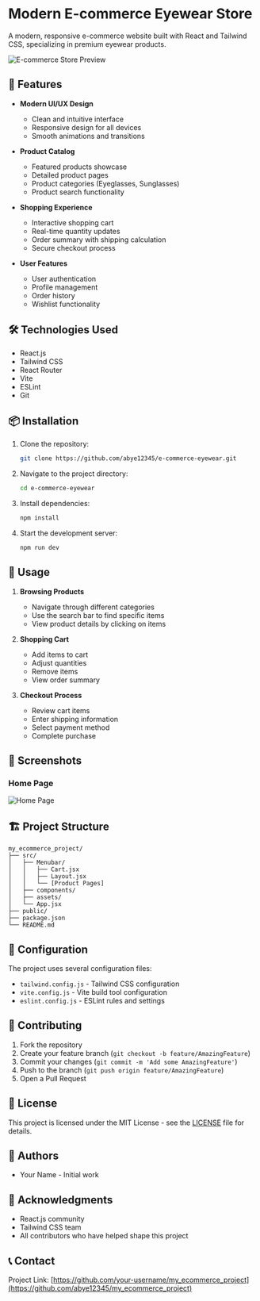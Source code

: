 # Modern E-commerce Eyewear Store

A modern, responsive e-commerce website built with React and Tailwind CSS, specializing in premium eyewear products.

![E-commerce Store Preview](https://i.imgur.com/example.png)

## 🚀 Features

- **Modern UI/UX Design**

  - Clean and intuitive interface
  - Responsive design for all devices
  - Smooth animations and transitions

- **Product Catalog**

  - Featured products showcase
  - Detailed product pages
  - Product categories (Eyeglasses, Sunglasses)
  - Product search functionality

- **Shopping Experience**

  - Interactive shopping cart
  - Real-time quantity updates
  - Order summary with shipping calculation
  - Secure checkout process

- **User Features**
  - User authentication
  - Profile management
  - Order history
  - Wishlist functionality

## 🛠️ Technologies Used

- React.js
- Tailwind CSS
- React Router
- Vite
- ESLint
- Git

## 📦 Installation

1. Clone the repository:

   ```bash
   git clone https://github.com/abye12345/e-commerce-eyewear.git
   ```

2. Navigate to the project directory:

   ```bash
   cd e-commerce-eyewear
   ```

3. Install dependencies:

   ```bash
   npm install
   ```

4. Start the development server:
   ```bash
   npm run dev
   ```

## 🎯 Usage

1. **Browsing Products**

   - Navigate through different categories
   - Use the search bar to find specific items
   - View product details by clicking on items

2. **Shopping Cart**

   - Add items to cart
   - Adjust quantities
   - Remove items
   - View order summary

3. **Checkout Process**
   - Review cart items
   - Enter shipping information
   - Select payment method
   - Complete purchase

## 📱 Screenshots

### Home Page

![Home Page](https://i.imgur.com/example1.png)

## 🏗️ Project Structure

```
my_ecommerce_project/
├── src/
│   ├── Menubar/
│   │   ├── Cart.jsx
│   │   ├── Layout.jsx
│   │   └── [Product Pages]
│   ├── components/
│   ├── assets/
│   └── App.jsx
├── public/
├── package.json
└── README.md
```

## 🔧 Configuration

The project uses several configuration files:

- `tailwind.config.js` - Tailwind CSS configuration
- `vite.config.js` - Vite build tool configuration
- `eslint.config.js` - ESLint rules and settings

## 🤝 Contributing

1. Fork the repository
2. Create your feature branch (`git checkout -b feature/AmazingFeature`)
3. Commit your changes (`git commit -m 'Add some AmazingFeature'`)
4. Push to the branch (`git push origin feature/AmazingFeature`)
5. Open a Pull Request

## 📝 License

This project is licensed under the MIT License - see the [LICENSE](LICENSE) file for details.

## 👥 Authors

- Your Name - Initial work

## 🙏 Acknowledgments

- React.js community
- Tailwind CSS team
- All contributors who have helped shape this project

## 📞 Contact

Project Link: [https://github.com/your-username/my_ecommerce_project](https://github.com/abye12345/my_ecommerce_project)

